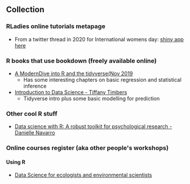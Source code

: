 ## Collection

### RLadies online tutorials metapage
- From a twitter thread in 2020 for International womens day: [shiny app here](https://yabellini.shinyapps.io/RLadiesLesson/)

### R books that use bookdown (freely available online)

- [A ModernDive into R and the tidyverse(Nov 2019](https://moderndive.com/index.html)
  - Has some interesting chapters on basic regression and statistical inference
- [Introduction to Data Science - Tiffany Timbers](https://ubc-dsci.github.io/introduction-to-datascience/index.html)
  - Tidyverse intro plus some basic modelling for prediction
  

### Other cool R stuff
- [Data science with R: A robust toolkit for psychological research - Danielle Navarro](https://djnavarro.github.io/robust-tools/)


### Online courses register (aka other people's workshops)
#### Using R
- [Data Science for ecologists and environmental scientists](https://ourcodingclub.github.io/course)
